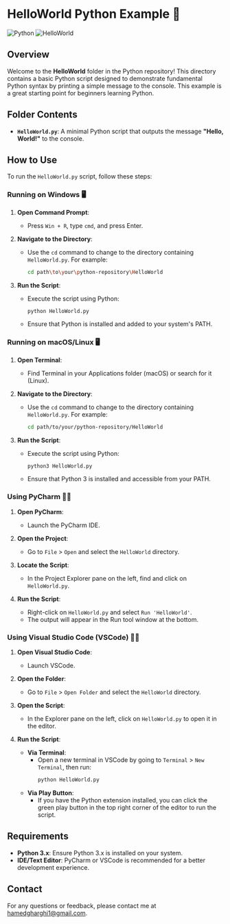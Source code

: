 # HelloWorld Python Example 🌟

![Python](https://img.shields.io/badge/python-3.x-blue.svg)
![HelloWorld](https://img.shields.io/badge/status-active-brightgreen.svg)

## Overview

Welcome to the **HelloWorld** folder in the Python repository! This directory contains a basic Python script designed to demonstrate fundamental Python syntax by printing a simple message to the console. This example is a great starting point for beginners learning Python.

## Folder Contents

- **`HelloWorld.py`**: A minimal Python script that outputs the message **"Hello, World!"** to the console.

## How to Use

To run the `HelloWorld.py` script, follow these steps:

### Running on Windows 🖥️

1. **Open Command Prompt**:
   - Press `Win + R`, type `cmd`, and press Enter.

2. **Navigate to the Directory**:
   - Use the `cd` command to change to the directory containing `HelloWorld.py`. For example:
     ```sh
     cd path\to\your\python-repository\HelloWorld
     ```

3. **Run the Script**:
   - Execute the script using Python:
     ```sh
     python HelloWorld.py
     ```
   - Ensure that Python is installed and added to your system's PATH.

### Running on macOS/Linux 🖥️

1. **Open Terminal**:
   - Find Terminal in your Applications folder (macOS) or search for it (Linux).

2. **Navigate to the Directory**:
   - Use the `cd` command to change to the directory containing `HelloWorld.py`. For example:
     ```sh
     cd path/to/your/python-repository/HelloWorld
     ```

3. **Run the Script**:
   - Execute the script using Python:
     ```sh
     python3 HelloWorld.py
     ```
   - Ensure that Python 3 is installed and accessible from your PATH.

### Using PyCharm 🧑‍💻

1. **Open PyCharm**:
   - Launch the PyCharm IDE.

2. **Open the Project**:
   - Go to `File` > `Open` and select the `HelloWorld` directory.

3. **Locate the Script**:
   - In the Project Explorer pane on the left, find and click on `HelloWorld.py`.

4. **Run the Script**:
   - Right-click on `HelloWorld.py` and select `Run 'HelloWorld'`.
   - The output will appear in the Run tool window at the bottom.

### Using Visual Studio Code (VSCode) 🧑‍💻

1. **Open Visual Studio Code**:
   - Launch VSCode.

2. **Open the Folder**:
   - Go to `File` > `Open Folder` and select the `HelloWorld` directory.

3. **Open the Script**:
   - In the Explorer pane on the left, click on `HelloWorld.py` to open it in the editor.

4. **Run the Script**:
   - **Via Terminal**:
     - Open a new terminal in VSCode by going to `Terminal` > `New Terminal`, then run:
       ```sh
       python HelloWorld.py
       ```
   - **Via Play Button**:
     - If you have the Python extension installed, you can click the green play button in the top right corner of the editor to run the script.

## Requirements

- **Python 3.x**: Ensure Python 3.x is installed on your system.
- **IDE/Text Editor**: PyCharm or VSCode is recommended for a better development experience.

## Contact

For any questions or feedback, please contact me at [hamedgharghi1@gmail.com](mailto:hamedgharghi1@gmail.com).


